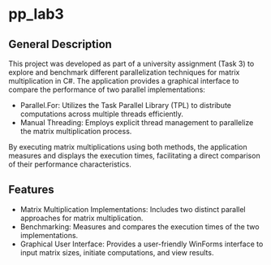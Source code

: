 # pp_lab3

## General Description

This project was developed as part of a university assignment (Task 3) to explore and benchmark different parallelization techniques for matrix multiplication in C#. The application provides a graphical interface to compare the performance of two parallel implementations:​

- Parallel.For: Utilizes the Task Parallel Library (TPL) to distribute computations across multiple threads efficiently.​
- Manual Threading: Employs explicit thread management to parallelize the matrix multiplication process.​

By executing matrix multiplications using both methods, the application measures and displays the execution times, facilitating a direct comparison of their performance characteristics.​


## Features

- Matrix Multiplication Implementations: Includes two distinct parallel approaches for matrix multiplication.​
- Benchmarking: Measures and compares the execution times of the two implementations.​
- Graphical User Interface: Provides a user-friendly WinForms interface to input matrix sizes, initiate computations, and view results.​

